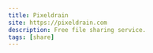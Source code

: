 ```yaml
---
title: Pixeldrain
site: https://pixeldrain.com
description: Free file sharing service.
tags: [share]
---
```


